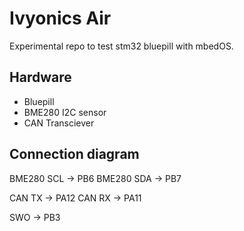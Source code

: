 # Ivyonics Air

Experimental repo to test stm32 bluepill with mbedOS.

## Hardware

* Bluepill
* BME280 I2C sensor
* CAN Transciever

## Connection diagram

BME280 SCL  -> PB6
BME280 SDA  -> PB7

CAN TX      -> PA12
CAN RX      -> PA11

SWO         -> PB3

